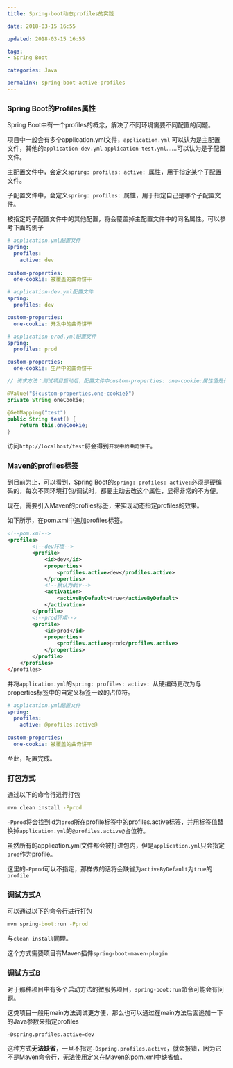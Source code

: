 ```yaml
---
title: Spring-boot动态profiles的实践

date: 2018-03-15 16:55

updated: 2018-03-15 16:55

tags:
- Spring Boot

categories: Java

permalink: spring-boot-active-profiles
---
```


### Spring Boot的Profiles属性

Spring Boot中有一个profiles的概念，解决了不同环境需要不同配置的问题。



项目中一般会有多个application.yml文件，`application.yml` 可以认为是主配置文件，其他的`application-dev.yml` `application-test.yml`......可以认为是子配置文件。

主配置文件中，会定义`spring: profiles: active: `属性，用于指定某个子配置文件。

子配置文件中，会定义`spring: profiles: `属性，用于指定自己是哪个子配置文件。

被指定的子配置文件中的其他配置，将会覆盖掉主配置文件中的同名属性。可以参考下面的例子



```yaml
# application.yml配置文件
spring:
  profiles:
    active: dev
	
custom-properties:
  one-cookie: 被覆盖的曲奇饼干
```

```yaml
# application-dev.yml配置文件
spring:
  profiles: dev

custom-properties:
  one-cookie: 开发中的曲奇饼干
```

```yaml
# application-prod.yml配置文件
spring:
  profiles: prod

custom-properties:
  one-cookie: 生产中的曲奇饼干
```

```java
// 请求方法：测试项目启动后，配置文件中custom-properties: one-cookie:属性值是什么

@Value("${custom-properties.one-cookie}")
private String oneCookie;

@GetMapping("test")
public String test() {
    return this.oneCookie;
}
```

访问`http://localhost/test`将会得到`开发中的曲奇饼干`。



### Maven的profiles标签

到目前为止，可以看到，Spring Boot的`spring: profiles: active:`必须是硬编码的，每次不同环境打包/调试时，都要主动去改这个属性，显得非常的不方便。



现在，需要引入Maven的profiles标签，来实现动态指定profiles的效果。



如下所示，在pom.xml中追加profiles标签。

~~~xml
<!--pom.xml-->
<profiles>
   		<!--dev环境-->
        <profile>
            <id>dev</id>
            <properties>
                <profiles.active>dev</profiles.active>
            </properties>
            <!--默认为dev-->
            <activation>
                <activeByDefault>true</activeByDefault>
            </activation>
        </profile>
    	<!--prod环境-->
        <profile>
            <id>prod</id>
            <properties>
                <profiles.active>prod</profiles.active>
            </properties>
        </profile>
    </profiles>
</profiles>
~~~



并将`application.yml`的`spring: profiles: active: `从硬编码更改为与properties标签中的自定义标签一致的占位符。

~~~yaml
# application.yml配置文件
spring:
  profiles:
    active: @profiles.active@
	
custom-properties:
  one-cookie: 被覆盖的曲奇饼干
~~~

至此，配置完成。



### 打包方式

通过以下的命令行进行打包

```cmd
mvn clean install -Pprod
```



`-Pprod`将会找到id为`prod`所在profile标签中的profiles.active标签，并用标签值替换掉`application.yml`的`@profiles.active@`占位符。

虽然所有的application.yml文件都会被打进包内，但是`application.yml`只会指定`prod`作为profile。

这里的`-Pprod`可以不指定，那样做的话将会缺省为`activeByDefault`为`true`的`profile`



### 调试方式A

可以通过以下的命令行进行打包

```cmd
mvn spring-boot:run -Pprod
```

与`clean install`同理。

这个方式需要项目有Maven插件`spring-boot-maven-plugin`



### 调试方式B

对于那种项目中有多个启动方法的微服务项目，`spring-boot:run`命令可能会有问题。

这类项目一般用main方法调试更方便，那么也可以通过在main方法后面追加一下的Java参数来指定profiles

~~~
-Dspring.profiles.active=dev
~~~



这种方式**无法缺省**，一旦不指定`-Dspring.profiles.active`，就会报错，因为它不是Maven命令行，无法使用定义在Maven的pom.xml中缺省值。